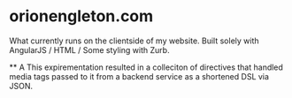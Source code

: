 orionengleton.com
=================

What currently runs on the clientside of my website.  Built solely with AngularJS / HTML / Some styling with Zurb.

** A This expirementation resulted in a colleciton of directives that handled media tags passed to it from a backend service as a shortened DSL via JSON.


